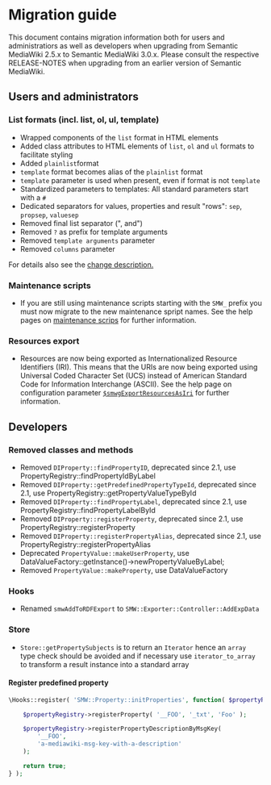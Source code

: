 # Migration guide

This document contains migration information both for users and administratiors as well as developers when upgrading from Semantic MediaWiki 2.5.x to Semantic MediaWiki 3.0.x. Please consult the respective RELEASE-NOTES when upgrading from an earlier version of Semantic MediaWiki.

## Users and administrators

### List formats (incl. list, ol, ul, template)

* Wrapped components of the `list` format in HTML elements
* Added class attributes to HTML elements of `list`, `ol` and `ul` formats to facilitate styling
* Added `plainlist`format
* `template` format becomes alias of the `plainlist` format
* `template` parameter is used when present, even if format is not `template`
* Standardized parameters to templates: All standard parameters start with a `#`
* Dedicated separators for values, properties and result "rows": `sep`, `propsep`, `valuesep`
* Removed final list separator (", and")
* Removed `?` as prefix for template arguments
* Removed `template arguments` parameter
* Removed `columns` parameter

For details also see the [change description.](https://gist.github.com/s7eph4n/277e7804fe04954df7d1e15ae874b0d0)

### Maintenance scripts

- If you are still using maintenance scripts starting with the `SMW_` prefix you must now migrate to the new maintenance spript names. See the help pages on [maintenance scrips](https://www.semantic-mediawiki.org/wiki/Help:Maintenance_scripts) for further information.

### Resources export

- Resources are now being exported as Internationalized Resource Identifiers (IRI).
  This means that the URIs are now being exported using Universal Coded Character Set (UCS) instead of American Standard Code for Information Interchange (ASCII). See the help page on configuration parameter [`$smwgExportResourcesAsIri`](https://www.semantic-mediawiki.org/wiki/Help:$smwgExportResourcesAsIri) for further information.

## Developers

### Removed classes and methods

- Removed `DIProperty::findPropertyID`, deprecated since 2.1, use PropertyRegistry::findPropertyIdByLabel
- Removed `DIProperty::getPredefinedPropertyTypeId`, deprecated since 2.1, use PropertyRegistry::getPropertyValueTypeById
- Removed `DIProperty::findPropertyLabel`, deprecated since 2.1, use PropertyRegistry::findPropertyLabelById
- Removed `DIProperty::registerProperty`, deprecated since 2.1, use PropertyRegistry::registerProperty
- Removed `DIProperty::registerPropertyAlias`, deprecated since 2.1, use PropertyRegistry::registerPropertyAlias
- Deprecated `PropertyValue::makeUserProperty`, use DataValueFactory::getInstance()->newPropertyValueByLabel;
- Removed `PropertyValue::makeProperty`, use DataValueFactory

### Hooks

- Renamed `smwAddToRDFExport` to `SMW::Exporter::Controller::AddExpData`

### Store

- `Store::getPropertySubjects` is to return an `Iterator` hence an `array` type check should be avoided and if necessary
use `iterator_to_array` to transform a result instance into a standard array

#### Register predefined property

```php
\Hooks::register( 'SMW::Property::initProperties', function( $propertyRegistry ) {

	$propertyRegistry->registerProperty( '__FOO', '_txt', 'Foo' );

	$propertyRegistry->registerPropertyDescriptionByMsgKey(
		'__FOO',
		'a-mediawiki-msg-key-with-a-description'
	);

	return true;
} );
```
